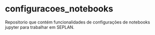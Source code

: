 # configuracoes_notebooks
Repositorio que contém funcionalidades de configurações de notebooks jupyter para trabalhar em SEPLAN.
